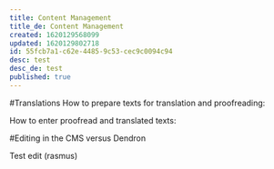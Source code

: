 ```yaml
---
title: Content Management
title_de: Content Management
created: 1620129568099
updated: 1620129802718
id: 55fcb7a1-c62e-4485-9c53-cec9c0094c94
desc: test
desc_de: test
published: true
---
```

\#Translations
How to prepare texts for translation and proofreading:

How to enter proofread and translated texts:

\#Editing in the CMS versus Dendron

Test edit (rasmus)